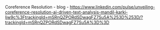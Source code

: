 Coreference Resolution - blog - https://www.linkedin.com/pulse/unveiling-coreference-resolution-ai-driven-text-analysis-mandil-karki-ljw9c%3FtrackingId=mSRnQZPORdSDwagFZ7Su5A%253D%253D/?trackingId=mSRnQZPORdSDwagFZ7Su5A%3D%3D

